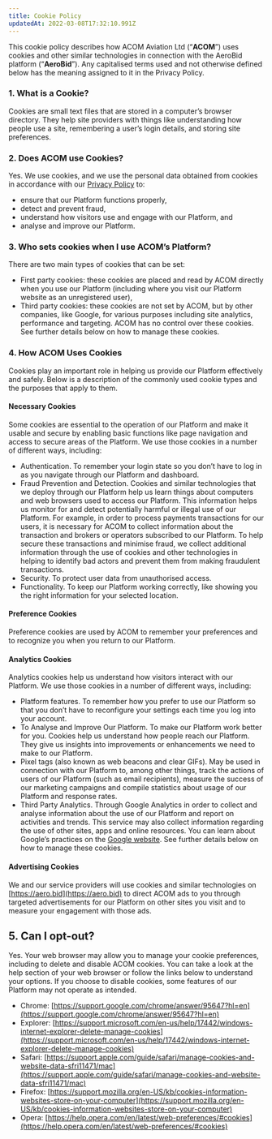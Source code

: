 ```yaml
---
title: Cookie Policy
updatedAt: 2022-03-08T17:32:10.991Z
---
```


This cookie policy describes how ACOM Aviation Ltd (“**ACOM**”) uses cookies and other similar technologies in connection with the AeroBid platform (“**AeroBid**”). Any capitalised terms used and not otherwise defined below has the meaning assigned to it in the Privacy Policy.

### 1. What is a Cookie?

Cookies are small text files that are stored in a computer’s browser directory. They help site providers with things like understanding how people use a site, remembering a user’s login details, and storing site preferences.

### 2. Does ACOM use Cookies?

Yes. We use cookies, and we use the personal data obtained from cookies in accordance with our [Privacy Policy](https://aero.bid/legal/privacy) to:

- ensure that our Platform functions properly,
- detect and prevent fraud,
- understand how visitors use and engage with our Platform, and
- analyse and improve our Platform.

### 3. Who sets cookies when I use ACOM’s Platform?

There are two main types of cookies that can be set:

- First party cookies: these cookies are placed and read by ACOM directly when you use our Platform (including where you visit our Platform website as an unregistered user),
- Third party cookies: these cookies are not set by ACOM, but by other companies, like Google, for various purposes including site analytics, performance and targeting. ACOM has no control over these cookies. See further details below on how to manage these cookies.

### 4. How ACOM Uses Cookies

Cookies play an important role in helping us provide our Platform effectively and safely. Below is a description of the commonly used cookie types and the purposes that apply to them.

#### Necessary Cookies

Some cookies are essential to the operation of our Platform and make it usable and secure by enabling basic functions like page navigation and access to secure areas of the Platform. We use those cookies in a number of different ways, including:

- Authentication. To remember your login state so you don’t have to log in as you navigate through our Platform and dashboard.
- Fraud Prevention and Detection. Cookies and similar technologies that we deploy through our Platform help us learn things about computers and web browsers used to access our Platform. This information helps us monitor for and detect potentially harmful or illegal use of our Platform. For example, in order to process payments transactions for our users, it is necessary for ACOM to collect information about the transaction and brokers or operators subscribed to our Platform. To help secure these transactions and minimise fraud, we collect additional information through the use of cookies and other technologies in helping to identify bad actors and prevent them from making fraudulent transactions.
- Security. To protect user data from unauthorised access.
- Functionality. To keep our Platform working correctly, like showing you the right information for your selected location.

#### Preference Cookies

Preference cookies are used by ACOM to remember your preferences and to recognize you when you return to our Platform.

#### Analytics Cookies

Analytics cookies help us understand how visitors interact with our Platform. We use those cookies in a number of different ways, including:

- Platform features. To remember how you prefer to use our Platform so that you don’t have to reconfigure your settings each time you log into your account.
- To Analyse and Improve Our Platform. To make our Platform work better for you. Cookies help us understand how people reach our Platform. They give us insights into improvements or enhancements we need to make to our Platform.
- Pixel tags (also known as web beacons and clear GIFs). May be used in connection with our Platform to, among other things, track the actions of users of our Platform (such as email recipients), measure the success of our marketing campaigns and compile statistics about usage of our Platform and response rates.
- Third Party Analytics. Through Google Analytics in order to collect and analyse information about the use of our Platform and report on activities and trends. This service may also collect information regarding the use of other sites, apps and online resources. You can learn about Google’s practices on the [Google website](https://policies.google.com/technologies/partner-sites). See further details below on how to manage these cookies.

#### Advertising Cookies

We and our service providers will use cookies and similar technologies on [https://aero.bid](https://aero.bid) to direct ACOM ads to you through targeted advertisements for our Platform on other sites you visit and to measure your engagement with those ads.

## 5. Can I opt-out?

Yes. Your web browser may allow you to manage your cookie preferences, including to delete and disable ACOM cookies. You can take a look at the help section of your web browser or follow the links below to understand your options. If you choose to disable cookies, some features of our Platform may not operate as intended.

- Chrome: [https://support.google.com/chrome/answer/95647?hl=en](https://support.google.com/chrome/answer/95647?hl=en)
- Explorer: [https://support.microsoft.com/en-us/help/17442/windows-internet-explorer-delete-manage-cookies](https://support.microsoft.com/en-us/help/17442/windows-internet-explorer-delete-manage-cookies)
- Safari: [https://support.apple.com/guide/safari/manage-cookies-and-website-data-sfri11471/mac](https://support.apple.com/guide/safari/manage-cookies-and-website-data-sfri11471/mac)
- Firefox: [https://support.mozilla.org/en-US/kb/cookies-information-websites-store-on-your-computer](https://support.mozilla.org/en-US/kb/cookies-information-websites-store-on-your-computer)
- Opera: [https://help.opera.com/en/latest/web-preferences/#cookies](https://help.opera.com/en/latest/web-preferences/#cookies)
